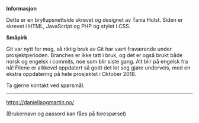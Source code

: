 **Informasjon**

Dette er en bryllupsnettside skrevet og designet av Tania Holst.
Siden er skrevet i HTML, JavaScript og PHP og stylet i CSS.

**Småpirk**

Git var nytt for meg, så riktig bruk av Git har vært fraværende under prosjektperioden.
Branches er ikke tatt i bruk, og det er også brukt både norsk og engelsk i commits, noe som blir siste gang. Alt blir på engelsk fra nå!
Filene er allikevel oppdatert så godt det lot seg gjøre underveis, med en ekstra oppdatering på hele prosjektet i Oktober 2018.

Ta gjerne kontakt ved spørsmål.

****
 
https://daniellaogmartin.no/

(Brukernavn og passord kan fåes på forespørsel)
